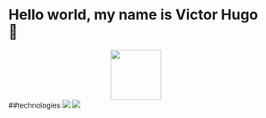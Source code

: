 # Hello world, my name is Victor Hugo 👋


<div id="header" align="center">
  <img src="https://media.giphy.com/media/M9gbBd9nbDrOTu1Mqx/giphy.gif" width="100"/>
</div>
##technologies
<img src="https://img.shields.io/badge/JavaScript-F7DF1E?style=for-the-badge&logo=javascript&logoColor=white&labelColor=101010"/>
<img src="https://img.shields.io/badge/Node.JS-339933?style=for-the-badge&logo=nodedotjs&logoColor=white&labelColor=101010">

